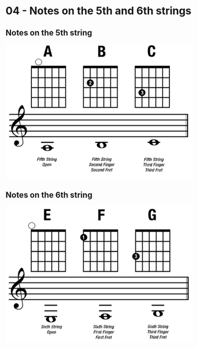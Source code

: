 # 04 - Notes on the 5th and 6th strings

## Notes on the 5th string

![](.gitbook/assets/5th-string-notes.png)

## Notes on the 6th string

![](.gitbook/assets/6th-string-notes.png)

